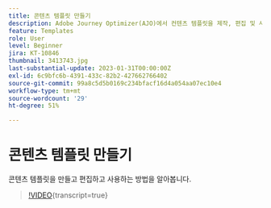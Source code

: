 ```yaml
---
title: 콘텐츠 템플릿 만들기
description: Adobe Journey Optimizer(AJO)에서 컨텐츠 템플릿을 제작, 편집 및 사용하는 방법을 알아봅니다.
feature: Templates
role: User
level: Beginner
jira: KT-10846
thumbnail: 3413743.jpg
last-substantial-update: 2023-01-31T00:00:00Z
exl-id: 6c9bfc6b-4391-433c-82b2-427662766402
source-git-commit: 99a8c5d5b0169c234bfacf16d4a054aa07ec10e4
workflow-type: tm+mt
source-wordcount: '29'
ht-degree: 51%

---
```


# 콘텐츠 템플릿 만들기

콘텐츠 템플릿을 만들고 편집하고 사용하는 방법을 알아봅니다.

>[!VIDEO](https://video.tv.adobe.com/v/3413743?quality=12&learn=on){transcript=true}
